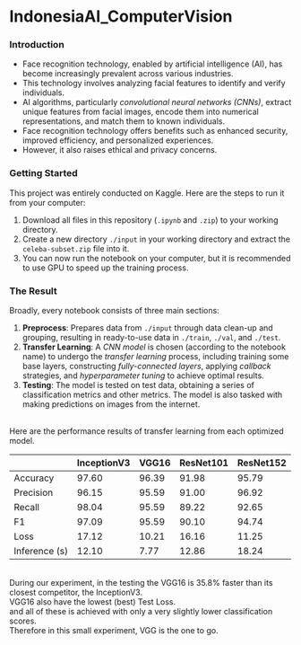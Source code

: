 # IndonesiaAI_ComputerVision

### Introduction
- Face recognition technology, enabled by artificial intelligence (AI), has become increasingly prevalent across various industries. 
- This technology involves analyzing facial features to identify and verify individuals. 
- AI algorithms, particularly *convolutional neural networks (CNNs)*, extract unique features from facial images, encode them into numerical representations, and match them to known individuals. 
- Face recognition technology offers benefits such as enhanced security, improved efficiency, and personalized experiences. 
- However, it also raises ethical and privacy concerns.


### Getting Started
This project was entirely conducted on Kaggle. Here are the steps to run it from your computer:
1. Download all files in this repository (`.ipynb` and `.zip`) to your working directory.
2. Create a new directory `./input` in your working directory and extract the `celeba-subset.zip` file into it.
3. You can now run the notebook on your computer, but it is recommended to use GPU to speed up the training process.


### The Result
Broadly, every notebook consists of three main sections:

1. **Preprocess**: Prepares data from `./input` through data clean-up and grouping, resulting in ready-to-use data in `./train`, `./val`, and `./test`.
2. **Transfer Learning**: A *CNN model* is chosen (according to the notebook name) to undergo the *transfer learning* process, including training some base layers, constructing *fully-connected layers*, applying *callback* strategies, and *hyperparameter tuning* to achieve optimal results.
3. **Testing**: The model is tested on test data, obtaining a series of classification metrics and other metrics. The model is also tasked with making predictions on images from the internet.

<br>Here are the performance results of transfer learning from each optimized model.

|               | InceptionV3 |  VGG16 | ResNet101 | ResNet152 |
|---------------|-------------|--------|-----------|-----------|
| Accuracy      |    97.60    |  96.39 |   91.98   |   95.79   |
| Precision     |    96.15    |  95.59 |   91.00   |   96.92   |
| Recall        |    98.04    |  95.59 |   89.22   |   92.65   |
| F1            |    97.09    |  95.59 |   90.10   |   94.74   |
| Loss          |    17.12    |  10.21 |   16.16   |   11.25   |
| Inference (s) |    12.10    |   7.77 |   12.86   |   18.24   |

<br>During our experiment, in the testing the VGG16 is 35.8% faster than its closest competitor, the InceptionV3.
<br>VGG16 also have the lowest (best) Test Loss.
<br>and all of these is achieved with only a very slightly lower classification scores.
<br>Therefore in this small experiment, VGG is the one to go.
